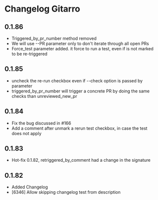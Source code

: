 # Changelog Gitarro

## 0.1.86

- Triggered_by_pr_number method removed
- We will use --PR parameter only to don't iterate through all open PRs
- Force_test parameter added. it force to run a test, even if is not marked to be re-triggered

## 0.1.85

- uncheck the re-run checkbox even if --check option is passed by parameter
- triggered_by_pr_number will trigger a concrete PR by doing the same checks than unreviewed_new_pr

## 0.1.84

- Fix the bug discussed in #166
- Add a comment after unmark a rerun test checkbox, in case the test does not apply

## 0.1.83

- Hot-fix 0.1.82, retriggered_by_comment had a change in the signature

## 0.1.82

- Added Changelog
- [6346] Allow skipping changelog test from description
